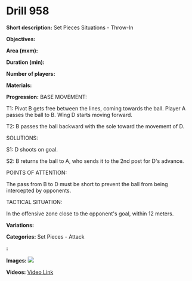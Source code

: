 # Drill 958

**Short description:**
Set Pieces Situations - Throw-In

**Objectives:**


**Area (mxm):**


**Duration (min):**


**Number of players:**


**Materials:**


**Progression:**
BASE MOVEMENT:

T1: Pivot B gets free between the lines, coming towards the ball. Player A passes the ball to B. Wing D starts moving forward.

T2: B passes the ball backward with the sole toward the movement of D.

SOLUTIONS:

S1: D shoots on goal.

S2: B returns the ball to A, who sends it to the 2nd post for D's advance.

POINTS OF ATTENTION:

The pass from B to D must be short to prevent the ball from being intercepted by opponents.

TACTICAL SITUATION:

In the offensive zone close to the opponent's goal, within 12 meters.

**Variations:**


**Categories:**
Set Pieces - Attack

**:**


**Images:**
![](https://www.coachingfutsal.com/\images\07d2d6402c1fbf46e9bdfdf9d56168b3f1276265e2a79e1b628fe2c09a473c23f58b527360789f924b54a7f8c9df84d68977f5ead63e3736c18f08115ce8c53650e4124cf20d9.jpg)

**Videos:**
[Video Link](https://www.youtube.com/embed/LpkZbC0PAFE)

